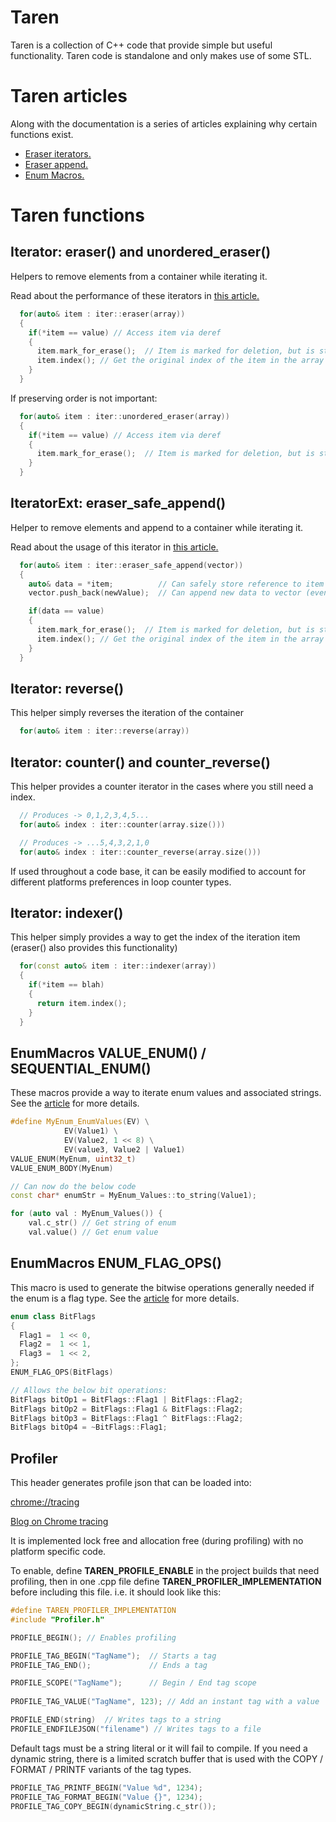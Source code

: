 # Taren
Taren is a collection of C++ code that provide simple but useful functionality. 
Taren code is standalone and only makes use of some STL.

# Taren articles
Along with the documentation is a series of articles explaining why certain functions exist.
- [Eraser iterators.](./Articles/EraserProfile.md)
- [Eraser append.](./Articles/EraserSafeAppend.md)
- [Enum Macros.](./Articles/EnumMacros.md)

# Taren functions
## Iterator: eraser() and unordered_eraser()
Helpers to remove elements from a container while iterating it.

Read about the performance of these iterators in [this article.](./Articles/EraserProfile.md)

```c++   
  for(auto& item : iter::eraser(array))
  {
    if(*item == value) // Access item via deref
    {
      item.mark_for_erase();  // Item is marked for deletion, but is still valid until end of loop iteration
      item.index(); // Get the original index of the item in the array 
    }
  }
```
If preserving order is not important:
```c++   
  for(auto& item : iter::unordered_eraser(array))
  {
    if(*item == value) // Access item via deref
    {
      item.mark_for_erase();  // Item is marked for deletion, but is still valid until end of loop iteration
    }
  }
```

## IteratorExt: eraser_safe_append()
Helper to remove elements and append to a container while iterating it.

Read about the usage of this iterator in [this article.](./Articles/EraserSafeAppend.md)

```c++   
  for(auto& item : iter::eraser_safe_append(vector))
  {
    auto& data = *item;          // Can safely store reference to item under iteration
    vector.push_back(newValue);  // Can append new data to vector (even if vector resizes)

    if(data == value)
    {
      item.mark_for_erase();  // Item is marked for deletion, but is still valid until end of loop iteration
      item.index(); // Get the original index of the item in the array 
    }
  }
```

## Iterator: reverse()
This helper simply reverses the iteration of the container
```c++
  for(auto& item : iter::reverse(array))
```


## Iterator: counter() and counter_reverse()
This helper provides a counter iterator in the cases where you still need a index.
```c++
  // Produces -> 0,1,2,3,4,5...
  for(auto& index : iter::counter(array.size()))
```

```c++
  // Produces -> ...5,4,3,2,1,0 
  for(auto& index : iter::counter_reverse(array.size()))
```

If used throughout a code base, it can be easily modified to account for different platforms preferences in loop counter types.


## Iterator: indexer()
This helper simply provides a way to get the index of the iteration item (eraser() also provides this functionality)
```c++
  for(const auto& item : iter::indexer(array))
  {
    if(*item == blah)
    {
      return item.index();
    }
  }
```

## EnumMacros VALUE_ENUM() / SEQUENTIAL_ENUM()
These macros provide a way to iterate enum values and associated strings.
See the [article](./Articles/EnumMacros.md) for more details.
```c++
#define MyEnum_EnumValues(EV) \
            EV(Value1) \
            EV(Value2, 1 << 8) \
            EV(value3, Value2 | Value1) 
VALUE_ENUM(MyEnum, uint32_t)
VALUE_ENUM_BODY(MyEnum)

// Can now do the below code
const char* enumStr = MyEnum_Values::to_string(Value1);

for (auto val : MyEnum_Values()) {
    val.c_str() // Get string of enum
    val.value() // Get enum value
```

## EnumMacros ENUM_FLAG_OPS()
This macro is used to generate the bitwise operations generally needed if the enum is a flag type. 
See the [article](./Articles/EnumMacros.md) for more details.
```c++
enum class BitFlags
{
  Flag1 =  1 << 0,
  Flag2 =  1 << 1,
  Flag3 =  1 << 2,
};
ENUM_FLAG_OPS(BitFlags)

// Allows the below bit operations:
BitFlags bitOp1 = BitFlags::Flag1 | BitFlags::Flag2;
BitFlags bitOp2 = BitFlags::Flag1 & BitFlags::Flag2;
BitFlags bitOp3 = BitFlags::Flag1 ^ BitFlags::Flag2;
BitFlags bitOp4 = ~BitFlags::Flag1;

```

## Profiler

This header generates profile json that can be loaded into: 

[chrome://tracing](chrome://tracing)

[Blog on Chrome tracing](https://aras-p.info/blog/2017/01/23/Chrome-Tracing-as-Profiler-Frontend/)

It is implemented lock free and allocation free (during profiling) with no platform specific code. 

To enable, define **TAREN_PROFILE_ENABLE** in the project builds that need profiling, then in one .cpp file define **TAREN_PROFILER_IMPLEMENTATION** before including this file. 
i.e. it should look like this:
```c++
#define TAREN_PROFILER_IMPLEMENTATION
#include "Profiler.h"
```

```c++
PROFILE_BEGIN(); // Enables profiling

PROFILE_TAG_BEGIN("TagName");  // Starts a tag
PROFILE_TAG_END();             // Ends a tag

PROFILE_SCOPE("TagName");      // Begin / End tag scope
 
PROFILE_TAG_VALUE("TagName", 123); // Add an instant tag with a value

PROFILE_END(string)  // Writes tags to a string
PROFILE_ENDFILEJSON("filename") // Writes tags to a file
```
 
Default tags must be a string literal or it will fail to compile. If you need a dynamic string, there is a limited scratch buffer that is used with the COPY / FORMAT / PRINTF variants of the tag types.

```c++
PROFILE_TAG_PRINTF_BEGIN("Value %d", 1234);
PROFILE_TAG_FORMAT_BEGIN("Value {}", 1234);
PROFILE_TAG_COPY_BEGIN(dynamicString.c_str());
```
